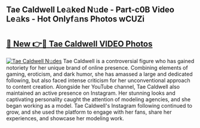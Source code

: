 ## Tae Caldwell Le𝚊ked N𝚞de - Part-c0B Video Le𝚊ks - Hot Onlyf𝚊ns Photos wCUZi

# <h2><a href="http://ac24753.deff.icu/?id=Tae+Caldwell">🔗 New 👉🔴 Tae Caldwell VIDEO Photos</a></h2>

[![Tae Caldwell N𝚞des](https://i.imgur.com/rIISA9y.gif)](http://ac24753.deff.icu/?id=Tae+Caldwell)
Tae Caldwell is a controversial figure who has gained notoriety for her unique brand of online presence. Combining elements of gaming, eroticism, and dark humor, she has amassed a large and dedicated following, but also faced intense criticism for her unconventional approach to content creation. Alongside her YouTube channel, Tae Caldwell also maintained an active presence on Instagram. Her stunning looks and captivating personality caught the attention of modeling agencies, and she began working as a model. Tae Caldwell's Instagram following continued to grow, and she used the platform to engage with her fans, share her experiences, and showcase her modeling work.

